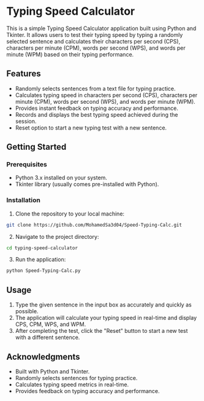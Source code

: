 
# Typing Speed Calculator

This is a simple Typing Speed Calculator application built using Python and Tkinter. It allows users to test their typing speed by typing a randomly selected sentence and calculates their characters per second (CPS), characters per minute (CPM), words per second (WPS), and words per minute (WPM) based on their typing performance.

## Features

- Randomly selects sentences from a text file for typing practice.
- Calculates typing speed in characters per second (CPS), characters per minute (CPM), words per second (WPS), and words per minute (WPM).
- Provides instant feedback on typing accuracy and performance.
- Records and displays the best typing speed achieved during the session.
- Reset option to start a new typing test with a new sentence.

## Getting Started

### Prerequisites

- Python 3.x installed on your system.
- Tkinter library (usually comes pre-installed with Python).

### Installation

1. Clone the repository to your local machine:

```bash
git clone https://github.com/MohamedSa3d04/Speed-Typing-Calc.git
```

2. Navigate to the project directory:

```bash
cd typing-speed-calculator
```

3. Run the application:

```bash
python Speed-Typing-Calc.py
```

## Usage

1. Type the given sentence in the input box as accurately and quickly as possible.
2. The application will calculate your typing speed in real-time and display CPS, CPM, WPS, and WPM.
3. After completing the test, click the "Reset" button to start a new test with a different sentence.



## Acknowledgments

- Built with Python and Tkinter.
- Randomly selects sentences for typing practice.
- Calculates typing speed metrics in real-time.
- Provides feedback on typing accuracy and performance.
```
